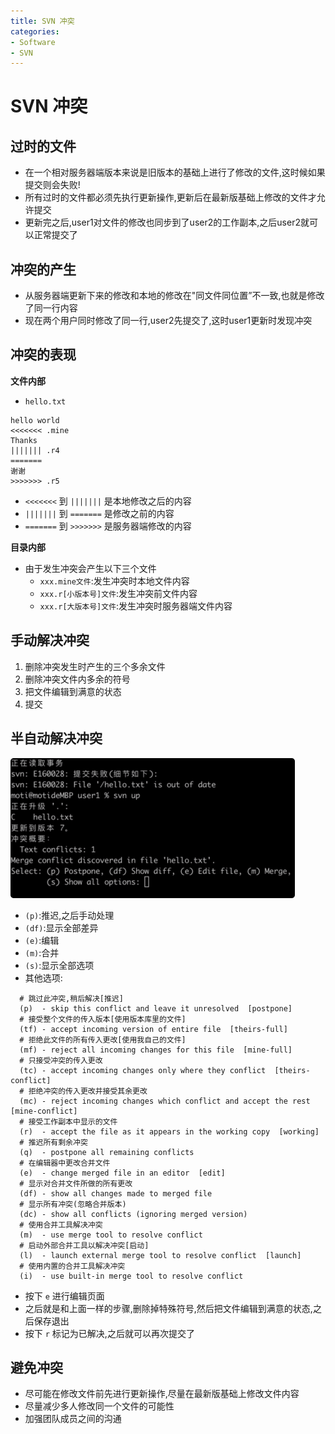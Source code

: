```yaml
---
title: SVN 冲突
categories:
- Software
- SVN
---
```

# SVN 冲突

## 过时的文件

- 在一个相对服务器端版本来说是旧版本的基础上进行了修改的文件,这时候如果提交则会失败!
- 所有过时的文件都必须先执行更新操作,更新后在最新版基础上修改的文件才允许提交
- 更新完之后,user1对文件的修改也同步到了user2的工作副本,之后user2就可以正常提交了

## 冲突的产生

- 从服务器端更新下来的修改和本地的修改在"同文件同位置”不一致,也就是修改了同一行内容
- 现在两个用户同时修改了同一行,user2先提交了,这时user1更新时发现冲突

## 冲突的表现

**文件内部**

- `hello.txt`

```
hello world
<<<<<<< .mine
Thanks
||||||| .r4
=======
谢谢
>>>>>>> .r5
```

- `<<<<<<<` 到 `|||||||` 是本地修改之后的内容
- `|||||||` 到 `=======` 是修改之前的内容
- `=======` 到 `>>>>>>>` 是服务器端修改的内容

**目录内部**

- 由于发生冲突会产生以下三个文件
  - `xxx.mine文件`:发生冲突时本地文件内容
  - `xxx.r[小版本号]文件`:发生冲突前文件内容
  - `xxx.r[大版本号]文件`:发生冲突时服务器端文件内容

## 手动解决冲突

1. 删除冲突发生时产生的三个多余文件
2. 删除冲突文件内多余的符号
3. 把文件编辑到满意的状态
4. 提交

## 半自动解决冲突

<img src="https://raw.githubusercontent.com/LuShan123888/Files/main/Pictures/2021-03-08-image-20210308132740095.png" alt="image-20210308132740095" style="zoom:50%;" />

- `(p)`:推迟,之后手动处理
- `(df)`:显示全部差异
- `(e)`:编辑
- `(m)`:合并
- `(s)`:显示全部选项
- 其他选项:

```
  # 跳过此冲突,稍后解决[推迟]
  (p)  - skip this conflict and leave it unresolved  [postpone]
  # 接受整个文件的传入版本[使用版本库里的文件]
  (tf) - accept incoming version of entire file  [theirs-full]
  # 拒绝此文件的所有传入更改[使用我自己的文件]
  (mf) - reject all incoming changes for this file  [mine-full]
  # 只接受冲突的传入更改
  (tc) - accept incoming changes only where they conflict  [theirs-conflict]
  # 拒绝冲突的传入更改并接受其余更改
  (mc) - reject incoming changes which conflict and accept the rest  [mine-conflict]
  # 接受工作副本中显示的文件
  (r)  - accept the file as it appears in the working copy  [working]
  # 推迟所有剩余冲突
  (q)  - postpone all remaining conflicts
  # 在编辑器中更改合并文件
  (e)  - change merged file in an editor  [edit]
  # 显示对合并文件所做的所有更改
  (df) - show all changes made to merged file
  # 显示所有冲突(忽略合并版本)
  (dc) - show all conflicts (ignoring merged version)
  # 使用合并工具解决冲突
  (m)  - use merge tool to resolve conflict
  # 启动外部合并工具以解决冲突[启动]
  (l)  - launch external merge tool to resolve conflict  [launch]
  # 使用内置的合并工具解决冲突
  (i)  - use built-in merge tool to resolve conflict
```

- 按下 `e` 进行编辑页面
- 之后就是和上面一样的步骤,删除掉特殊符号,然后把文件编辑到满意的状态,之后保存退出
- 按下 `r` 标记为已解决,之后就可以再次提交了

## 避免冲突

- 尽可能在修改文件前先进行更新操作,尽量在最新版基础上修改文件内容
- 尽量减少多人修改同一个文件的可能性
- 加强团队成员之间的沟通